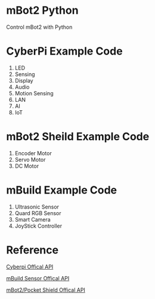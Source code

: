 # mBot2 Python
Control mBot2 with Python

# CyberPi Example Code

1. LED
2. Sensing
3. Display
4. Audio
5. Motion Sensing
6. LAN
7. AI
8. IoT

# mBot2 Sheild Example Code

1. Encoder Motor
2. Servo Motor
3. DC Motor

# mBuild Example Code

1. Ultrasonic Sensor
2. Quard RGB Sensor
3. Smart Camera
4. JoyStick Controller 


# Reference 

[Cyberpi Offical API](https://education.makeblock.com/help/mblock-python-editor-python-api-documentation-for-cyberpi/)

[mBuild Sensor Offical API](https://education.makeblock.com/help/mblock-python-editor-apis-for-mbuild-modules/)

[mBot2/Pocket Shield Offical API](https://education.makeblock.com/help/mblock-python-editor-apis-for-extension-boards/)

